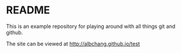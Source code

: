 # README
This is an example repository for playing around with all things git and github.

The site can be viewed at http://albchang.github.io/test
